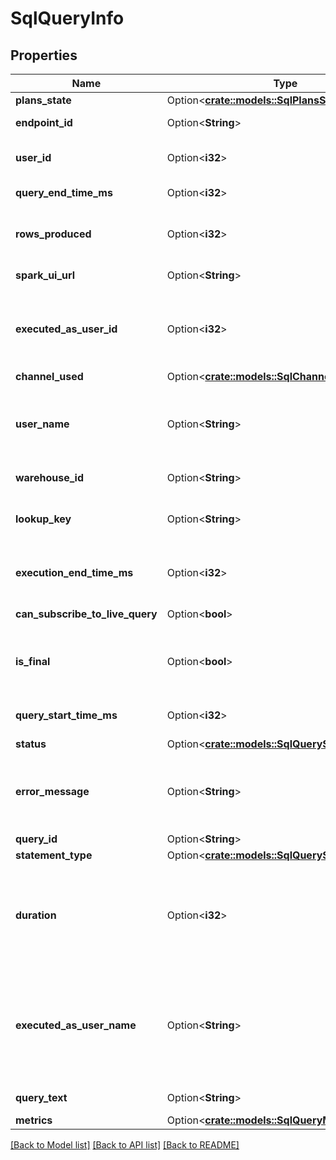 # SqlQueryInfo

## Properties

Name | Type | Description | Notes
------------ | ------------- | ------------- | -------------
**plans_state** | Option<[**crate::models::SqlPlansState**](SqlPlansState.md)> |  | [optional]
**endpoint_id** | Option<**String**> | Alias for `warehouse_id`. | [optional]
**user_id** | Option<**i32**> | The ID of the user who ran the query. | [optional]
**query_end_time_ms** | Option<**i32**> | The time the query ended. | [optional]
**rows_produced** | Option<**i32**> | The number of results returned by the query. | [optional]
**spark_ui_url** | Option<**String**> | URL to the query plan. | [optional]
**executed_as_user_id** | Option<**i32**> | The ID of the user whose credentials were used to run the query. | [optional]
**channel_used** | Option<[**crate::models::SqlChannelInfo**](SqlChannelInfo.md)> |  | [optional]
**user_name** | Option<**String**> | The email address or username of the user who ran the query. | [optional]
**warehouse_id** | Option<**String**> | Warehouse ID. | [optional]
**lookup_key** | Option<**String**> | A key that can be used to look up query details. | [optional]
**execution_end_time_ms** | Option<**i32**> | The time execution of the query ended. | [optional]
**can_subscribe_to_live_query** | Option<**bool**> | Reserved for internal use. | [optional]
**is_final** | Option<**bool**> | Whether more updates for the query are expected. | [optional]
**query_start_time_ms** | Option<**i32**> | The time the query started. | [optional]
**status** | Option<[**crate::models::SqlQueryStatus**](SqlQueryStatus.md)> |  | [optional]
**error_message** | Option<**String**> | Message describing why the query could not complete. | [optional]
**query_id** | Option<**String**> | The query ID. | [optional]
**statement_type** | Option<[**crate::models::SqlQueryStatementType**](SqlQueryStatementType.md)> |  | [optional]
**duration** | Option<**i32**> | Total execution time of the query from the client’s point of view, in milliseconds. | [optional]
**executed_as_user_name** | Option<**String**> | The email address or username of the user whose credentials were used to run the query. | [optional]
**query_text** | Option<**String**> | The text of the query. | [optional]
**metrics** | Option<[**crate::models::SqlQueryMetrics**](SqlQueryMetrics.md)> |  | [optional]

[[Back to Model list]](../README.md#documentation-for-models) [[Back to API list]](../README.md#documentation-for-api-endpoints) [[Back to README]](../README.md)



